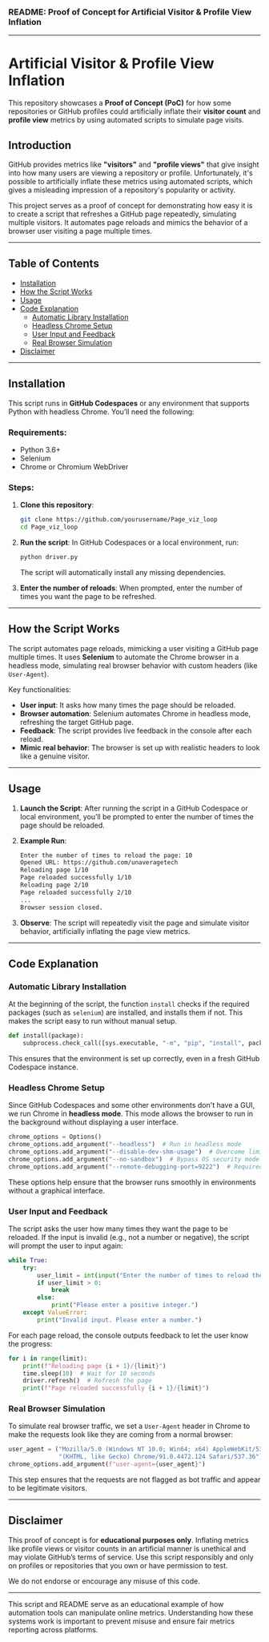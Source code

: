 ### README: Proof of Concept for Artificial Visitor & Profile View Inflation

---

# **Artificial Visitor & Profile View Inflation**  
This repository showcases a **Proof of Concept (PoC)** for how some repositories or GitHub profiles could artificially inflate their **visitor count** and **profile view** metrics by using automated scripts to simulate page visits.

## **Introduction**

GitHub provides metrics like **"visitors"** and **"profile views"** that give insight into how many users are viewing a repository or profile. Unfortunately, it's possible to artificially inflate these metrics using automated scripts, which gives a misleading impression of a repository's popularity or activity.

This project serves as a proof of concept for demonstrating how easy it is to create a script that refreshes a GitHub page repeatedly, simulating multiple visitors. It automates page reloads and mimics the behavior of a browser user visiting a page multiple times.

---

## **Table of Contents**
- [Installation](#installation)
- [How the Script Works](#how-the-script-works)
- [Usage](#usage)
- [Code Explanation](#code-explanation)
  - [Automatic Library Installation](#automatic-library-installation)
  - [Headless Chrome Setup](#headless-chrome-setup)
  - [User Input and Feedback](#user-input-and-feedback)
  - [Real Browser Simulation](#real-browser-simulation)
- [Disclaimer](#disclaimer)

---

## **Installation**

This script runs in **GitHub Codespaces** or any environment that supports Python with headless Chrome. You’ll need the following:

### **Requirements:**
- Python 3.6+
- Selenium
- Chrome or Chromium WebDriver

### **Steps:**
1. **Clone this repository**:
    ```bash
    git clone https://github.com/yourusername/Page_viz_loop
    cd Page_viz_loop
    ```

2. **Run the script**:
    In GitHub Codespaces or a local environment, run:
    ```bash
    python driver.py
    ```
    The script will automatically install any missing dependencies.

3. **Enter the number of reloads**:
    When prompted, enter the number of times you want the page to be refreshed.

---

## **How the Script Works**

The script automates page reloads, mimicking a user visiting a GitHub page multiple times. It uses **Selenium** to automate the Chrome browser in a headless mode, simulating real browser behavior with custom headers (like `User-Agent`). 

Key functionalities:
- **User input**: It asks how many times the page should be reloaded.
- **Browser automation**: Selenium automates Chrome in headless mode, refreshing the target GitHub page.
- **Feedback**: The script provides live feedback in the console after each reload.
- **Mimic real behavior**: The browser is set up with realistic headers to look like a genuine visitor.

---

## **Usage**

1. **Launch the Script**:
   After running the script in a GitHub Codespace or local environment, you’ll be prompted to enter the number of times the page should be reloaded.

2. **Example Run**:
    ```bash
    Enter the number of times to reload the page: 10
    Opened URL: https://github.com/unaveragetech
    Reloading page 1/10
    Page reloaded successfully 1/10
    Reloading page 2/10
    Page reloaded successfully 2/10
    ...
    Browser session closed.
    ```

3. **Observe**:
   The script will repeatedly visit the page and simulate visitor behavior, artificially inflating the page view metrics.

---

## **Code Explanation**

### **Automatic Library Installation**

At the beginning of the script, the function `install` checks if the required packages (such as `selenium`) are installed, and installs them if not. This makes the script easy to run without manual setup.

```python
def install(package):
    subprocess.check_call([sys.executable, "-m", "pip", "install", package])
```

This ensures that the environment is set up correctly, even in a fresh GitHub Codespace instance.

### **Headless Chrome Setup**

Since GitHub Codespaces and some other environments don't have a GUI, we run Chrome in **headless mode**. This mode allows the browser to run in the background without displaying a user interface.

```python
chrome_options = Options()
chrome_options.add_argument("--headless")  # Run in headless mode
chrome_options.add_argument("--disable-dev-shm-usage")  # Overcome limited resources
chrome_options.add_argument("--no-sandbox")  # Bypass OS security model
chrome_options.add_argument("--remote-debugging-port=9222")  # Required for headless
```

These options help ensure that the browser runs smoothly in environments without a graphical interface.

### **User Input and Feedback**

The script asks the user how many times they want the page to be reloaded. If the input is invalid (e.g., not a number or negative), the script will prompt the user to input again:

```python
while True:
    try:
        user_limit = int(input("Enter the number of times to reload the page: "))
        if user_limit > 0:
            break
        else:
            print("Please enter a positive integer.")
    except ValueError:
        print("Invalid input. Please enter a number.")
```

For each page reload, the console outputs feedback to let the user know the progress:

```python
for i in range(limit):
    print(f"Reloading page {i + 1}/{limit}")
    time.sleep(10)  # Wait for 10 seconds
    driver.refresh()  # Refresh the page
    print(f"Page reloaded successfully {i + 1}/{limit}")
```

### **Real Browser Simulation**

To simulate real browser traffic, we set a `User-Agent` header in Chrome to make the requests look like they are coming from a normal browser:

```python
user_agent = ("Mozilla/5.0 (Windows NT 10.0; Win64; x64) AppleWebKit/537.36 "
              "(KHTML, like Gecko) Chrome/91.0.4472.124 Safari/537.36")
chrome_options.add_argument(f"user-agent={user_agent}")
```

This step ensures that the requests are not flagged as bot traffic and appear to be legitimate visitors.

---

## **Disclaimer**

This proof of concept is for **educational purposes only**. Inflating metrics like profile views or visitor counts in an artificial manner is unethical and may violate GitHub’s terms of service. Use this script responsibly and only on profiles or repositories that you own or have permission to test.

We do not endorse or encourage any misuse of this code.

---

This script and README serve as an educational example of how automation tools can manipulate online metrics. Understanding how these systems work is important to prevent misuse and ensure fair metrics reporting across platforms.
